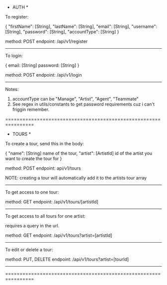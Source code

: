 * AUTH *

To register:

{
    "firstName": [String],
    "lastName": [String],
    "email": [String],
    "username": [String],
    "password": [String],
    "accountType": [String]
}

method: POST
endpoint: /api/v1/register

****************************************************************

To login: 

{
    email: [String]
    password: [String]
}

method: POST
endpoint: /api/v1/login

****************************************************************

Notes:
1. accountType can be "Manage", "Artist", "Agent", "Teammate"
2. See regex in utils/constants to get password requirements cuz i can't friggin remember.


================================================================


* TOURS *

To create a tour, send this in the body:

{
    "name": [String] name of the tour,
    "artist": [ArtistId] id of the artist you want to create the tour for
}

method: POST
endpoint: api/v1/tours

NOTE: creating a tour will automatically add it to the artists tour array

****************************************************************

To get access to one tour:

method: GET
endpoint: /api/v1/tours/[artistId]

****************************************************************

To get access to all tours for one artist:

requires a query in the url.

method: GET
endpoint: /api/v1/tours?artist=[artistId]

****************************************************************

To edit or delete a tour:

method: PUT, DELETE
endpoint: /api/v1/tours?artist=[tourId]

****************************************************************



================================================================







<div class="postman-run-button"
data-postman-action="collection/import"
data-postman-var-1="1f59c2c4370d5980d713"></div>
<script type="text/javascript">
  (function (p,o,s,t,m,a,n) {
    !p[s] && (p[s] = function () { (p[t] || (p[t] = [])).push(arguments); });
    !o.getElementById(s+t) && o.getElementsByTagName("head")[0].appendChild((
      (n = o.createElement("script")),
      (n.id = s+t), (n.async = 1), (n.src = m), n
    ));
  }(window, document, "_pm", "PostmanRunObject", "https://run.pstmn.io/button.js"));
</script>